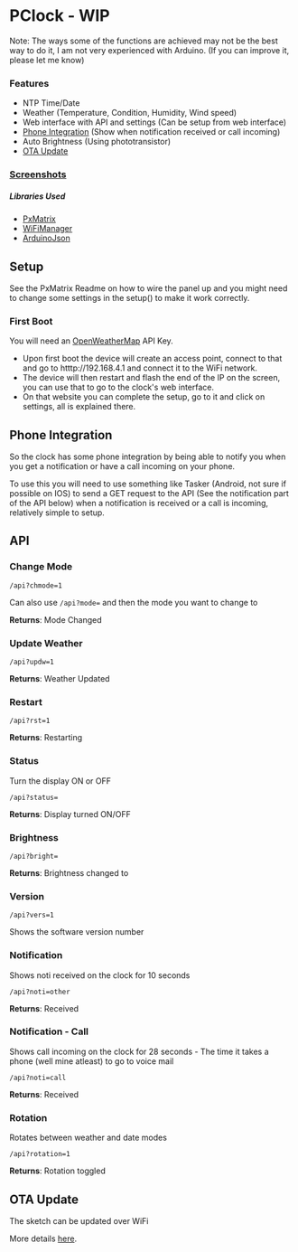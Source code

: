 # PClock - WIP
Note: The ways some of the functions are achieved may not be the best way to do it, I am not very experienced with Arduino. (If you can improve it, please let me know)

### Features
* NTP Time/Date
* Weather (Temperature, Condition, Humidity, Wind speed)
* Web interface with API and settings (Can be setup from web interface)
* [Phone Integration](#phone-integration) (Show when notification received or call incoming)
* Auto Brightness (Using phototransistor)
* [OTA Update](#ota-update)

### [Screenshots](https://imgur.com/a/QIhXM0w)

##### Libraries Used
* [PxMatrix](https://github.com/2dom/PxMatrix)
* [WiFiManager](https://github.com/tzapu/WiFiManager)
* [ArduinoJson](https://arduinojson.org/)

## Setup

See the PxMatrix Readme on how to wire the panel up and you might need to change some settings in the setup() to make it work correctly.

### First Boot
You will need an [OpenWeatherMap](https://openweathermap.org) API Key.

* Upon first boot the device will create an access point, connect to that and go to htttp://192.168.4.1 and connect it to the WiFi network.
* The device will then restart and flash the end of the IP on the screen, you can use that to go to the clock's web interface.
* On that website you can complete the setup, go to it and click on settings, all is explained there.

## Phone Integration

So the clock has some phone integration by being able to notify you when you get a notification or have a call incoming on your phone.

To use this you will need to use something like Tasker (Android, not sure if possible on IOS) to send a GET request to the API (See the notification part of the API below) when a notification is received or a call is incoming, relatively simple to setup.

## API

### Change Mode

<code>/api?chmode=1</code>

Can also use <code>/api?mode=</code> and then the mode you want to change to

**Returns**: Mode Changed

### Update Weather

<code>/api?updw=1</code>

**Returns**: Weather Updated

### Restart

<code>/api?rst=1</code>

**Returns**: Restarting

### Status

Turn the display ON or OFF

<code>/api?status=</code>

**Returns**: Display turned ON/OFF

### Brightness

<code>/api?bright=</code>

**Returns**: Brightness changed to

### Version

<code>/api?vers=1</code>

Shows the software version number

### Notification

Shows noti received on the clock for 10 seconds

<code>/api?noti=other</code>

**Returns**: Received

### Notification - Call

Shows call incoming on the clock for 28 seconds - The time it takes a phone (well mine atleast) to go to voice mail

<code>/api?noti=call</code>

**Returns**: Received

### Rotation

Rotates between weather and date modes

<code>/api?rotation=1</code>

**Returns**: Rotation toggled


## OTA Update

The sketch can be updated over WiFi

More details [here](https://arduino-esp8266.readthedocs.io/en/latest/ota_updates/readme.html#arduino-ide).
